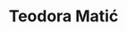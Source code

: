 ---
SICRIS: null
draft: false
fixName: teodora_matić
lab: Laboratorij za umetno inteligenco
labPos: Član laboratorija
location: null
mailInfo: teodora.matic@fri.uni-lj.si
officeHours: null
profName: Teodora Matić
profTitle: Mladi raziskovalec
telephoneInfo: null
title: Teodora Matić
---